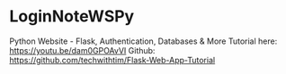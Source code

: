 # LoginNoteWSPy
Python Website - Flask, Authentication, Databases &amp; More
Tutorial here:
https://youtu.be/dam0GPOAvVI
Github:
https://github.com/techwithtim/Flask-Web-App-Tutorial
